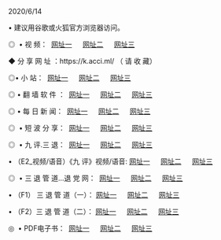 <p>2020/6/14
<p>• 建议用谷歌或火狐官方浏览器访问。
<p>◎  • 视 频： 
<a href="http://gcg.shirokuriwaki.com/" target="_blank">网址一</a> 　 
<a href="http://gsp.shirokuriwaki.com/" target="_blank">网址二</a> 　 
<a href="http://gof.shirokuriwaki.com/b.html" target="_blank">网址三</a>
<p>◆ 分 享 网 址 ：https://k.acci.ml/  （ 请 收 藏） </p>

<p>◎•  小 站：  
<a href="http://gcg.shirokuriwaki.com/f.html" target="_blank">网址一</a> 　 
<a href="http://gsp.shirokuriwaki.com/h.html" target="_blank">网址二</a> 　 
<a href="http://gof.shirokuriwaki.com/k/" target="_blank">网址三</a></p><p>

<p>◎  • 翻 墙 软 件 ：  
<a href="http://gcg.shirokuriwaki.com/ff/" target="_blank">网址一</a> 　 
<a href="http://gsp.shirokuriwaki.com/s/read/a1_nd.html" target="_blank">网址二</a> 　 
<a href="http://gof.shirokuriwaki.com/ff/index.html" target="_blank">网址三</a></p>
<p>◎  • 每 日 新 闻：  
<a href="http://gcg.shirokuriwaki.com/day/" target="_blank">网址一</a> 　 
<a href="http://gsp.shirokuriwaki.com/day/" target="_blank">网址二</a> 　 
<a href="http://gof.shirokuriwaki.com/day/index.html" target="_blank">网址三</a></p>
<p>◎   • 短 波 分 享：  
<a href="http://gcg.shirokuriwaki.com/h/" target="_blank">网址一</a> 　 
<a href="http://gsp.shirokuriwaki.com/h/" target="_blank">网址二</a> 　 
<a href="http://gof.shirokuriwaki.com/h/index.html" target="_blank">网址三</a></p>
<p>◎   • 九 评.三 退：  
<a href="http://gcg.shirokuriwaki.com/t/" target="_blank">网址一</a> 　 
<a href="http://gsp.shirokuriwaki.com/v2/index.html" target="_blank">网址二</a> 　 
<a href="http://gof.shirokuriwaki.com/tt/index.html" target="_blank">网址三</a> 　</p>
<p>  • （E2_视频/语音）《九 评》视频/语音: 
<a href="http://gcg.shirokuriwaki.com/7738.html" target="_blank">网址一</a> 　 
<a href="http://gsp.shirokuriwaki.com/7614.html" target="_blank">网址二</a> 　 
<a href="http://gof.shirokuriwaki.com/7633.html" target="_blank">网址三</a></p>
<p>◎   • 三 退 管 道...退 党 网：  
<a href="http://gcg.shirokuriwaki.com/go/td1.html" target="_blank">网址一</a> 　 
<a href="http://gsp.shirokuriwaki.com/go/td2.html" target="_blank">网址二</a> 　 
<a href="http://gof.shirokuriwaki.com/go/td3.html" target="_blank">网址三</a></p>
<p>  • （F1） 三 退 管 道（一）： 
<a href="http://gcg.shirokuriwaki.com/dd/" target="_blank">网址一</a> 　 
<a href="http://gsp.shirokuriwaki.com/s/read/a1_tdx.html" target="_blank">网址二</a> 　 
<a href="http://gof.shirokuriwaki.com/dd/" target="_blank">网址三</a></p>
<p>  • （F2）三 退 管 道（二）： 
<a href="http://gsp.shirokuriwaki.com/d/" target="_blank">网址一</a> 　 
<a href="http://gcg.shirokuriwaki.com/d/index.html" target="_blank">网址二</a> 　 
<a href="http://gof.shirokuriwaki.com/d/" target="_blank">网址三</a></p>
<p>◎   • PDF电子书：  
<a href="http://gcg.shirokuriwaki.com/p/" target="_blank">网址一</a> 　 
<a href="http://gsp.shirokuriwaki.com/p/index.html" target="_blank">网址二</a> 　 
<a href="http://gof.shirokuriwaki.com/p/" target="_blank">网址三</a></p>
